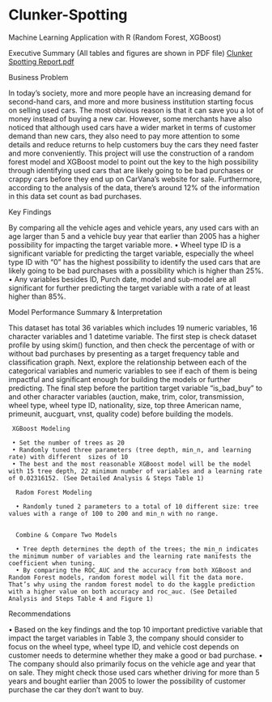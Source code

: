 # Clunker-Spotting
Machine Learning Application with R (Random Forest, XGBoost)

Executive Summary (All tables and figures are shown in PDF file)
[Clunker Spotting Report.pdf](https://github.com/EvanaZhang/Clunker-Spotting/files/9805210/Clunker.Spotting.Report.pdf)


Business Problem

In today’s society, more and more people have an increasing demand for second-hand cars, and more and more business institution starting focus on selling used cars. The most obvious reason is that it can save you a lot of money instead of buying a new car. However, some merchants have also noticed that although used cars have a wider market in terms of customer demand than new cars, they also need to pay more attention to some details and reduce returns to help customers buy the cars they need faster and more conveniently.
This project will use the construction of a random forest model and XGBoost model to point out the key to the high possibility through identifying used cars that are likely going to be bad purchases or crappy cars before they end up on CarVana’s website for sale. Furthermore, according to the analysis of the data, there’s around 12% of the information in this data set count as bad purchases.


Key Findings

By comparing all the vehicle ages and vehicle years, any used cars with an age larger than 5 and a vehicle buy year that earlier than 2005 has a higher possibility for impacting the target variable more.
• Wheel type ID is a significant variable for predicting the target variable, especially the wheel type ID with “0” has the highest possibility to identify the used cars that are likely going to be bad purchases with a possibility which is higher than 25%.
• Any variables besides ID, Purch date, model and sub-model are all significant for further predicting the target variable with a rate of at least higher than 85%.


Model Performance Summary & Interpretation

This dataset has total 36 variables which includes 19 numeric variables, 16 character variables and 1 datetime variable. The first step is check dataset profile by using skim() function, and then check the percentage of with or without bad purchases by presenting as a target frequency table and classification graph. Next, explore the relationship between each of the categorical variables and numeric variables to see if each of them is being impactful and significant enough for building the models or further predicting. The final step before the partition target variable “is_bad_buy” to and other character variables (auction, make, trim, color, transmission, wheel type, wheel type ID, nationality, size, top three American name, primeunit, aucguart, vnst, quality code) before building the models.
     
     XGBoost Modeling
     
     • Set the number of trees as 20
     • Randomly tuned three parameters (tree depth, min_n, and learning rate) with different  sizes of 10
     • The best and the most reasonable XGBoost model will be the model with 15 tree depth, 22 minimum number of variables and a learning rate of 0.02316152. (See Detailed Analysis & Steps Table 1)
      
      Radom Forest Modeling
      
      • Randomly tuned 2 parameters to a total of 10 different size: tree values with a range of 100 to 200 and min_n with no range.


      Combine & Compare Two Models
      
      • Tree depth determines the depth of the trees; the min_n indicates the minimum number of variables and the learning rate manifests the coefficient when tuning.
      • By comparing the ROC_AUC and the accuracy from both XGBoost and Random Forest models, random forest model will fit the data more. That’s why using the random forest model to do the kaggle prediction with a higher value on both accuracy and roc_auc. (See Detailed Analysis and Steps Table 4 and Figure 1)


Recommendations

• Based on the key findings and the top 10 important predictive variable that impact the target variables in Table 3, the company should consider to focus on the wheel type, wheel type ID, and vehicle cost depends on customer needs to determine whether they make a good or bad purchase.
• The company should also primarily focus on the vehicle age and year that on sale. They might check those used cars whether driving for more than 5 years and bought earlier than 2005 to lower the possibility of customer purchase the car they don’t want to buy.

